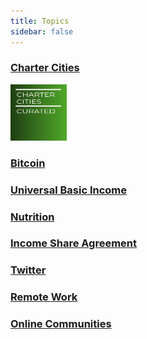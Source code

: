 ```yaml
---
title: Topics
sidebar: false
---
```

### [Charter Cities](/charter-cities/)
<a href="/charter-cities/"> <img src="./assets/CharterCitiesCover.png" alt="Charter Cities" height="90" Width="90" /> </a>

    
### [Bitcoin](/bitcoin/)
 
### [Universal Basic Income](/ubi/)
 
### [Nutrition](/nutrition/)
 
### [Income Share Agreement](/isa/)
 
### [Twitter](/twitter/)
 
### [Remote Work](/remote-work/)
 
### [Online Communities](/online-communities/)
